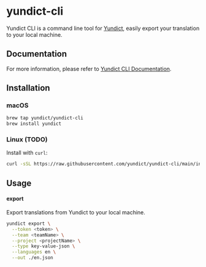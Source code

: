 # yundict-cli

Yundict CLI is a command line tool for [Yundict](https://yundict.com), easily export your translation to your local machine.

## Documentation

For more information, please refer to [Yundict CLI Documentation](https://yundict.com/docs/cli/).

## Installation

### macOS

```bash
brew tap yundict/yundict-cli
brew install yundict
```

### Linux (TODO)

Install with `curl`:

```bash
curl -sSL https://raw.githubusercontent.com/yundict/yundict-cli/main/install.sh | sh
```

## Usage

#### export

Export translations from Yundict to your local machine.

```bash
yundict export \
  --token <token> \
  --team <teamName> \
  --project <projectName> \
  --type key-value-json \
  --languages en \
  --out ./en.json
```